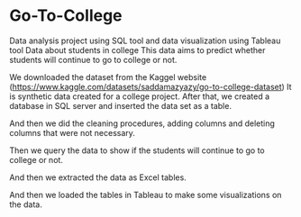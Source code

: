 # Go-To-College
Data analysis project using SQL tool and data visualization using Tableau tool Data about students in college 
This data aims to predict whether students will continue to go to college or not.

We downloaded the dataset from the Kaggel website (https://www.kaggle.com/datasets/saddamazyazy/go-to-college-dataset)
It is synthetic data created for a college project.
After that, we created a database in SQL server and inserted the data set as a table.

And then we did the cleaning procedures, adding columns and deleting columns that were not necessary.

Then we query the data to show if the students will continue to go to college or not.

And then we extracted the data as Excel tables.

And then we loaded the tables in Tableau to make some visualizations on the data.
